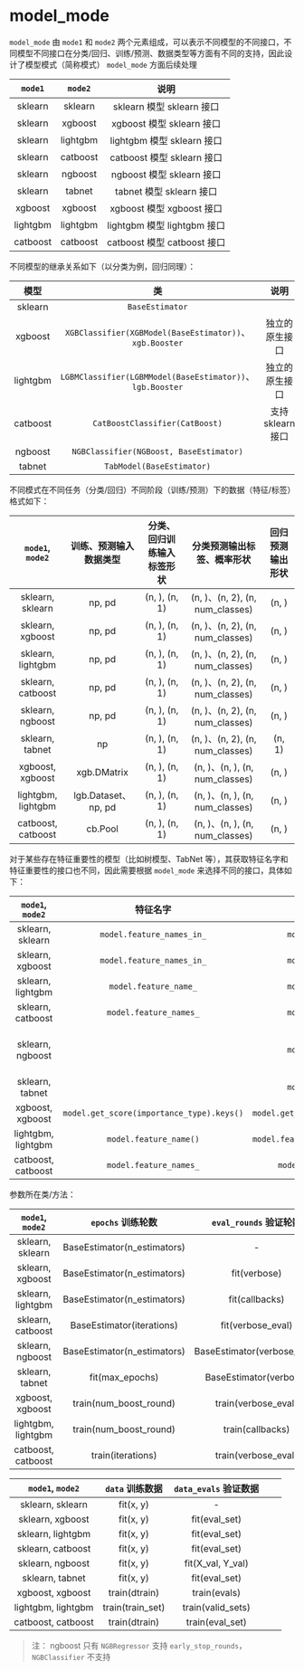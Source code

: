 # **model_mode**

`model_mode` 由 `mode1` 和 `mode2` 两个元素组成，可以表示不同模型的不同接口，不同模型不同接口在分类/回归、训练/预测、数据类型等方面有不同的支持，因此设计了模型模式（简称模式） `model_mode` 方面后续处理

| `mode1`  | `mode2`  |            说明             |
| :------: | :------: | :-------------------------: |
| sklearn  | sklearn  |  sklearn 模型 sklearn 接口  |
| sklearn  | xgboost  |  xgboost 模型 sklearn 接口  |
| sklearn  | lightgbm | lightgbm 模型 sklearn 接口  |
| sklearn  | catboost | catboost 模型 sklearn 接口  |
| sklearn  | ngboost  |  ngboost 模型 sklearn 接口  |
| sklearn  |  tabnet  |  tabnet 模型 sklearn 接口   |
| xgboost  | xgboost  |  xgboost 模型 xgboost 接口  |
| lightgbm | lightgbm | lightgbm 模型 lightgbm 接口 |
| catboost | catboost | catboost 模型 catboost 接口 |

不同模型的继承关系如下（以分类为例，回归同理）：

|   模型   |                            类                             |        说明        |
| :------: | :-------------------------------------------------------: | :----------------: |
| sklearn  |                      `BaseEstimator`                      |                    |
| xgboost  |  `XGBClassifier(XGBModel(BaseEstimator))`、`xgb.Booster`  |   独立的原生接口   |
| lightgbm | `LGBMClassifier(LGBMModel(BaseEstimator))`、`lgb.Booster` |   独立的原生接口   |
| catboost |              `CatBoostClassifier(CatBoost)`               | 支持 sklearn  接口 |
| ngboost  |          `NGBClassifier(NGBoost, BaseEstimator)`          |                    |
|  tabnet  |                 `TabModel(BaseEstimator)`                 |                    |

不同模式在不同任务（分类/回归）不同阶段（训练/预测）下的数据（特征/标签）格式如下：

|  `mode1`, `mode2`  | 训练、预测输入数据类型 | 分类、回归训练输入标签形状 |   分类预测输出标签、概率形状    | 回归预测输出形状 |
| :----------------: | :--------------------: | :------------------------: | :-----------------------------: | :--------------: |
|  sklearn, sklearn  |         np, pd         |       (n, ), (n, 1)        | (n, )、(n, 2), (n, num_classes) |      (n, )       |
|  sklearn, xgboost  |         np, pd         |       (n, ), (n, 1)        | (n, )、(n, 2), (n, num_classes) |      (n, )       |
| sklearn, lightgbm  |         np, pd         |       (n, ), (n, 1)        | (n, )、(n, 2), (n, num_classes) |      (n, )       |
| sklearn, catboost  |         np, pd         |       (n, ), (n, 1)        | (n, )、(n, 2), (n, num_classes) |      (n, )       |
|  sklearn, ngboost  |         np, pd         |       (n, ), (n, 1)        | (n, )、(n, 2), (n, num_classes) |      (n, )       |
|  sklearn, tabnet   |           np           |       (n, ), (n, 1)        | (n, )、(n, 2), (n, num_classes) |      (n, 1)      |
|  xgboost, xgboost  |      xgb.DMatrix       |       (n, ), (n, 1)        | (n, )、(n, ), (n, num_classes)  |      (n, )       |
| lightgbm, lightgbm |  lgb.Dataset、np, pd   |       (n, ), (n, 1)        | (n, )、(n, ), (n, num_classes)  |      (n, )       |
| catboost, catboost |        cb.Pool         |       (n, ), (n, 1)        | (n, )、(n, ), (n, num_classes)  |      (n, )       |

对于某些存在特征重要性的模型（比如树模型、TabNet 等），其获取特征名字和特征重要性的接口也不同，因此需要根据 `model_mode` 来选择不同的接口，具体如下：

|  `mode1`, `mode2`  |          特征名字         |       特征重要性       |      说明       |
| :----------------: | :----------------------------------: | :-------------: | :----------------: |
|  sklearn, sklearn  | `model.feature_names_in_` | `model.feature_importances_` |               |
|  sklearn, xgboost  | `model.feature_names_in_` | `model.feature_importances_` |               |
| sklearn, lightgbm  | `model.feature_name_` | `model.feature_importances_` |               |
| sklearn, catboost | `model.feature_names_` | `model.feature_importances_` |  |
| sklearn, ngboost |  | `model.feature_importances_` | (loc trees, scale trees) |
| sklearn, tabnet |  | `model.feature_importances_` |  |
| xgboost, xgboost | `model.get_score(importance_type).keys()` | `model.get_score(importance_type).values()` |  |
| lightgbm, lightgbm | `model.feature_name()` | `model.feature_importance(importance_type)` |  |
| catboost, catboost | `model.feature_names_` | `model.get_feature_importance()` |  |

参数所在类/方法：

|  `mode1`, `mode2`  |      `epochs` 训练轮数      |   `eval_rounds` 验证轮数    |     `early_stop_rounds` 早停轮数     |      `log_level` 日志等级      |
| :----------------: | :-------------------------: | :-------------------------: | :----------------------------------: | :----------------------------: |
|  sklearn, sklearn  | BaseEstimator(n_estimators) |              -              |                  -                   |               -                |
|  sklearn, xgboost  | BaseEstimator(n_estimators) |        fit(verbose)         | BaseEstimator(early_stopping_rounds) |    BaseEstimator(verbosity)    |
| sklearn, lightgbm  | BaseEstimator(n_estimators) |       fit(callbacks)        |            fit(callbacks)            |    BaseEstimator(verbosity)    |
| sklearn, catboost  |  BaseEstimator(iterations)  |      fit(verbose_eval)      |      fit(early_stopping_rounds)      |  BaseEstimator(logging_level)  |
|  sklearn, ngboost  | BaseEstimator(n_estimators) | BaseEstimator(verbose_eval) | BaseEstimator(early_stopping_rounds) |               -                |
|  sklearn, tabnet   |       fit(max_epochs)       |   BaseEstimator(verbose)    |            fit(patience)             |               -                |
|  xgboost, xgboost  |   train(num_boost_round)    |     train(verbose_eval)     |     train(early_stopping_rounds)     |   train(params['verbosity'])   |
| lightgbm, lightgbm |   train(num_boost_round)    |      train(callbacks)       |           train(callbacks)           |   train(params['verbosity'])   |
| catboost, catboost |      train(iterations)      |     train(verbose_eval)     |     train(early_stopping_rounds)     | train(params['logging_level']) |

|  `mode1`, `mode2`  | `data` 训练数据  | `data_evals` 验证数据 |      |      |
| :----------------: | :--------------: | :-------------------: | :--: | :--: |
|  sklearn, sklearn  |    fit(x, y)     |           -           |      |      |
|  sklearn, xgboost  |    fit(x, y)     |     fit(eval_set)     |      |      |
| sklearn, lightgbm  |    fit(x, y)     |     fit(eval_set)     |      |      |
| sklearn, catboost  |    fit(x, y)     |     fit(eval_set)     |      |      |
|  sklearn, ngboost  |    fit(x, y)     |   fit(X_val, Y_val)   |      |      |
|  sklearn, tabnet   |    fit(x, y)     |     fit(eval_set)     |      |      |
|  xgboost, xgboost  |  train(dtrain)   |     train(evals)      |      |      |
| lightgbm, lightgbm | train(train_set) |   train(valid_sets)   |      |      |
| catboost, catboost |  train(dtrain)   |    train(eval_set)    |      |      |

>注：
>ngboost 只有 `NGBRegressor` 支持 `early_stop_rounds`，`NGBClassifier` 不支持
